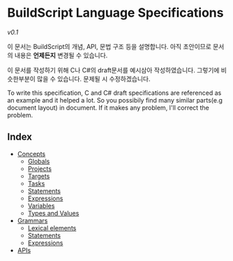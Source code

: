 <!--
Index.md
author: numver8638(numver8638@naver.com)

This file is part of BuildScript.

BuildScript is free and unencumbered software released into the public domain.

Anyone is free to copy, modify, publish, use, compile, sell, or
distribute this software, either in source code form or as a compiled
binary, for any purpose, commercial or non-commercial, and by any
means.

In jurisdictions that recognize copyright laws, the author or authors
of this software dedicate any and all copyright interest in the
software to the public domain. We make this dedication for the benefit
of the public at large and to the detriment of our heirs and
successors. We intend this dedication to be an overt act of
relinquishment in perpetuity of all present and future rights to this
software under copyright law.

THE SOFTWARE IS PROVIDED "AS IS", WITHOUT WARRANTY OF ANY KIND,
EXPRESS OR IMPLIED, INCLUDING BUT NOT LIMITED TO THE WARRANTIES OF
MERCHANTABILITY, FITNESS FOR A PARTICULAR PURPOSE AND NONINFRINGEMENT.
IN NO EVENT SHALL THE AUTHORS BE LIABLE FOR ANY CLAIM, DAMAGES OR
OTHER LIABILITY, WHETHER IN AN ACTION OF CONTRACT, TORT OR OTHERWISE,
ARISING FROM, OUT OF OR IN CONNECTION WITH THE SOFTWARE OR THE USE OR
OTHER DEALINGS IN THE SOFTWARE.

For more information, please refer to <http://unlicense.org>
-->

BuildScript Language Specifications
=======================================
_v0.1_

이 문서는 BuildScript의 개념, API, 문법 구조 등을 설명합니다. 아직 초안이므로 문서의 내용은 __언제든지__ 변경될 수 있습니다.

이 문서를 작성하기 위해 C나 C#의 draft문서를 예시삼아 작성하였습니다. 그렇기에 비슷한부분이 많을 수 있습니다. 문제될 시 수정하겠습니다.

To write this specification, C and C# draft specifications are referenced as an example and it helped a lot. So you possibily find many similar parts(e.g document layout) in document. If it makes any problem, I'll correct the problem.

Index
---------------------------------------
* [Concepts](Concepts.md)
    * [Globals](Concepts.md#globals)
    * [Projects](Concepts.md#projects)
    * [Targets](Concepts.md#targets)
    * [Tasks](Concepts.md#tasks)
    * [Statements](Concepts.md#statements)
    * [Expressions](Concepts.md#expressions)
    * [Variables](Concepts.md#variables)
    * [Types and Values](Concepts.md#types-and-values)
* [Grammars](Grammars.md)
    * [Lexical elements](Grammars.md#lexical-elements)
    * [Statements](Grammars.md#statements)
    * [Expressions](Grammars.md#expressions)
* [APIs](Apis.md)

